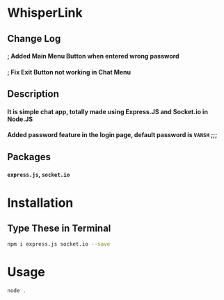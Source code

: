 # WhisperLink

## Change Log

#### ; Added Main Menu Button when entered wrong password

#### ; Fix Exit Button not working in Chat Menu

## Description

#### It is simple chat app, totally made using Express.JS and Socket.io in Node.JS

#### Added password feature in the login page, default password is `VANSH` ;;;

## Packages

#### `express.js`, `socket.io`

# Installation

## **Type These in Terminal**

```bash
npm i express.js socket.io --save
```

# Usage

```bash
node .
``` 
